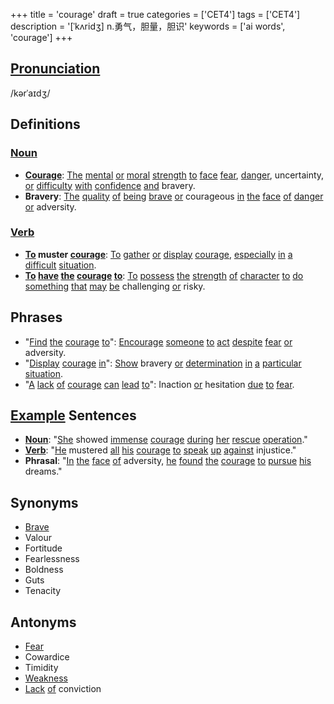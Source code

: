 +++
title = 'courage'
draft = true
categories = ['CET4']
tags = ['CET4']
description = '[ˈkʌridʒ] n.勇气，胆量，胆识'
keywords = ['ai words', 'courage']
+++

## [Pronunciation](/en/post/pronunciation/)
/kərˈaɪdʒ/

## Definitions
### [Noun](/en/post/noun/)
- **[Courage](/en/post/courage/)**: [The](/en/post/the/) [mental](/en/post/mental/) [or](/en/post/or/) [moral](/en/post/moral/) [strength](/en/post/strength/) [to](/en/post/to/) [face](/en/post/face/) [fear](/en/post/fear/), [danger](/en/post/danger/), uncertainty, [or](/en/post/or/) [difficulty](/en/post/difficulty/) [with](/en/post/with/) [confidence](/en/post/confidence/) [and](/en/post/and/) bravery.
- **Bravery**: [The](/en/post/the/) [quality](/en/post/quality/) [of](/en/post/of/) [being](/en/post/being/) [brave](/en/post/brave/) [or](/en/post/or/) courageous [in](/en/post/in/) [the](/en/post/the/) [face](/en/post/face/) [of](/en/post/of/) [danger](/en/post/danger/) [or](/en/post/or/) adversity.

### [Verb](/en/post/verb/)
- **[To](/en/post/to/) muster [courage](/en/post/courage/)**: [To](/en/post/to/) [gather](/en/post/gather/) [or](/en/post/or/) [display](/en/post/display/) [courage](/en/post/courage/), [especially](/en/post/especially/) [in](/en/post/in/) [a](/en/post/a/) [difficult](/en/post/difficult/) [situation](/en/post/situation/).
- **[To](/en/post/to/) [have](/en/post/have/) [the](/en/post/the/) [courage](/en/post/courage/) [to](/en/post/to/)**: [To](/en/post/to/) [possess](/en/post/possess/) [the](/en/post/the/) [strength](/en/post/strength/) [of](/en/post/of/) [character](/en/post/character/) [to](/en/post/to/) [do](/en/post/do/) [something](/en/post/something/) [that](/en/post/that/) [may](/en/post/may/) [be](/en/post/be/) challenging [or](/en/post/or/) risky.

## Phrases
- "[Find](/en/post/find/) [the](/en/post/the/) [courage](/en/post/courage/) [to](/en/post/to/)": [Encourage](/en/post/encourage/) [someone](/en/post/someone/) [to](/en/post/to/) [act](/en/post/act/) [despite](/en/post/despite/) [fear](/en/post/fear/) [or](/en/post/or/) adversity.
- "[Display](/en/post/display/) [courage](/en/post/courage/) [in](/en/post/in/)": [Show](/en/post/show/) bravery [or](/en/post/or/) [determination](/en/post/determination/) [in](/en/post/in/) [a](/en/post/a/) [particular](/en/post/particular/) [situation](/en/post/situation/).
- "[A](/en/post/a/) [lack](/en/post/lack/) [of](/en/post/of/) [courage](/en/post/courage/) [can](/en/post/can/) [lead](/en/post/lead/) [to](/en/post/to/)": Inaction [or](/en/post/or/) hesitation [due](/en/post/due/) [to](/en/post/to/) [fear](/en/post/fear/).

## [Example](/en/post/example/) Sentences
- **[Noun](/en/post/noun/)**: "[She](/en/post/she/) showed [immense](/en/post/immense/) [courage](/en/post/courage/) [during](/en/post/during/) [her](/en/post/her/) [rescue](/en/post/rescue/) [operation](/en/post/operation/)."
- **[Verb](/en/post/verb/)**: "[He](/en/post/he/) mustered [all](/en/post/all/) [his](/en/post/his/) [courage](/en/post/courage/) [to](/en/post/to/) [speak](/en/post/speak/) [up](/en/post/up/) [against](/en/post/against/) injustice."
- **Phrasal**: "[In](/en/post/in/) [the](/en/post/the/) [face](/en/post/face/) [of](/en/post/of/) adversity, [he](/en/post/he/) [found](/en/post/found/) [the](/en/post/the/) [courage](/en/post/courage/) [to](/en/post/to/) [pursue](/en/post/pursue/) [his](/en/post/his/) dreams."

## Synonyms
- [Brave](/en/post/brave/)
- Valour
- Fortitude
- Fearlessness
- Boldness
- Guts
- Tenacity

## Antonyms
- [Fear](/en/post/fear/)
- Cowardice
- Timidity
- [Weakness](/en/post/weakness/)
- [Lack](/en/post/lack/) [of](/en/post/of/) conviction
